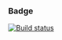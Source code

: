 
### Badge
[![Build status](https://ci.appveyor.com/api/projects/status/te6ricm0d620jgmk?svg=true)](https://ci.appveyor.com/project/KateYachmeneva/ahj-creditcardvalidator)


